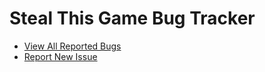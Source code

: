 # Steal This Game Bug Tracker
+ [View All Reported Bugs](https://github.com/StealThisGame/Bug-Tracker/issues)
+ [Report New Issue](https://github.com/StealThisGame/Bug-Tracker/issues/new/choose)
